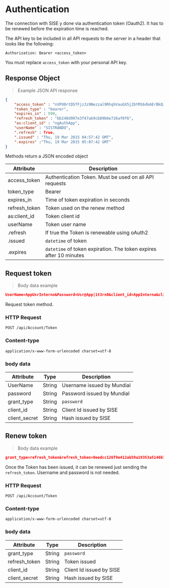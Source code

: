 # Authentication

The connection with SISE y done via authentication token (Oauth2). It has to be renewed before the expiration time is reached.

The API key to be included in all API requests to the server in a header that looks like the following:

`Authorization: Bearer <access_token>`

<aside class="notice">
You must replace <code>access_token</code> with your personal API key.
</aside>

## Response Object

> Example JSON API response

```json
{
    "access_token" : "nVPU0rtD5fFjzJz9Nezzal9RhqhVauGX5j2bYRS6dkAErBkQJnpHR5JzIG_BjI1QY-lphu7OS0Z3auwMJg9LcA3uNF_wYMkn5KdAuWcVHg9eJV45Ul9mV9T4tcaLDd3DlRmFsTy70ps4NmHVeNoR1PvOQLY-imFiX600eJPQCQ8bDFsxwyt5K9iW-T8_c6_GiJnuH1hxdxesK3u_-QbPPdnJZl7qJ4ko7JUD6g6EnWpLDnHQr1-LGIJiZEJEBms0vfN1ygm6P-IIeHYMSpkQGpQvSuwwhImO8-WqgV-TGoJGaOYU8zO8zSd1Y4Vp_y7XXAWk0zeXy9ZeJRWrzM1sL6xM0c83YNJldL6yFb__Bju86JOkBGM7l6XxW0jPueRR",
    "token_type" : "bearer",
    "expires_in" : 599,
    "refresh_token" : "bb240d997e3f47ab9cb89b6e726af0f6",
    "as:client_id" : "ngAuthApp",
    "userName" : "SISTRANDO",
    ".refresh" : True,
    ".issued" : "Thu, 19 Mar 2015 04:57:42 GMT",
    ".expires" :"Thu, 19 Mar 2015 05:07:42 GMT"
}
```

Methods return a JSON encoded object

Attribute | Description
--------- | -----------
access_token | Authentication Token. Must be used on all API requests
token_type | Bearer
expires_in | Time of token expiration in seconds
refresh_token | Token used on the renew method
as:client_id | Token client id
userName | Token user name
.refresh | If true the Token is renewable using oAuth2
.issued | `datetime` of token 
.expires | `datetime` of token expiration. The token expires after 10 minutes

## Request token

> Body data example

```json
UserName=AppUsrInterno&Password=Usr@App|1t3rn0&client_id=AppInterna&client_secret=%2FUlg9u9VVF0H4C5eEPMxaby17ykwUGvkn%2BfxGGhSIFY%3D&grant_type=password
```

Request token method.

### HTTP Request
`POST /api/Account/Token`

### Content-type
`application/x-www-form-urlencoded charset=utf-8`

### body data

Attribute | Type | Description
--------- | ---- | -----------
UserName | String | Username issued by Mundial
password | String | Password issued by Mundial
grant_type | String | `password`
client_id | String | Client Id issued by SISE
client_secret | String | Hash issued by SISE


## Renew token

> Body data example

```json
grant_type=refresh_token&refresh_token=0eedcc126f9e412ab59a19353a5146b7&client_id=ngAuthApp&client_secret=5YV7M1r981yoGhELyB84aC%2BKiYksxZf1OY3
```

Once the Token has been issued, it can be renewed just sending the <code>refresh_token</code>. Username and password is not needed.

### HTTP Request
`POST /api/Account/Token`

### Content-type
`application/x-www-form-urlencoded charset=utf-8`

### body data

Attribute | Type | Description
--------- | ---- | -----------
grant_type | String | `password`
refresh_token | String | Token issued 
client_id | String | Client Id issued by SISE
client_secret | String | Hash issued by SISE
